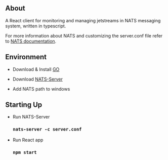 ## About

A React client for monitoring and managing jetstreams in NATS messaging system, written in typescript.

For more information about NATS and customizing the server.conf file refer to [NATS documentation](https://docs.nats.io/).

## Environment

- Download & Install [GO](https://go.dev/doc/install)

- Download [NATS-Server](https://github.com/nats-io/nats-server/releases)

- Add NATS path to windows

## Starting Up

- Run NATS-Server

  ### `nats-server -c server.conf`

- Run React app

  ### `npm start`
